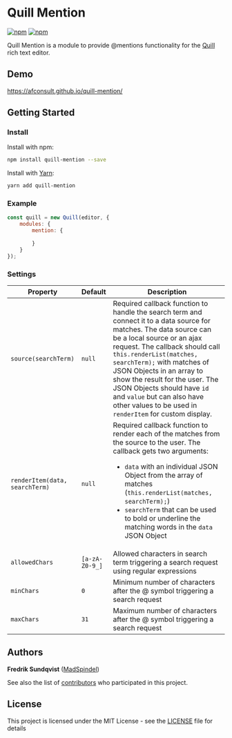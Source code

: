 # Quill Mention
[![npm](https://img.shields.io/npm/v/quill-mention.svg)]() [![npm](https://img.shields.io/npm/l/quill-mention.svg)]()

Quill Mention is a module to provide @mentions functionality for the [Quill](https://quilljs.com/) rich text editor.

## Demo
https://afconsult.github.io/quill-mention/

## Getting Started
### Install
Install with npm:
```bash
npm install quill-mention --save
```
Install with [Yarn](https://yarnpkg.com/en/):
```bash
yarn add quill-mention
```

### Example
```javascript
const quill = new Quill(editor, {
    modules: {
        mention: {
            
        }
    }
});
```

### Settings
| Property             | Default        | Description  |
| -------------------- | -------------- | ------------ |
| `source(searchTerm)` | `null`         | Required callback function to handle the search term and connect it to a data source for matches. The data source can be a local source or an ajax request. The callback should call `this.renderList(matches, searchTerm);` with matches of JSON Objects in an array to show the result for the user. The JSON Objects should have `id` and `value` but can also have other values to be used in `renderItem` for custom display. |
| `renderItem(data, searchTerm)` | `null` | Required callback function to render each of the matches from the source to the user. The callback gets two arguments: <ul><li>`data` with an individual JSON Object from the array of matches (`this.renderList(matches, searchTerm);`)</li><li>`searchTerm` that can be used to bold or underline the matching words in the `data` JSON Object</li></ul> |
| `allowedChars`       | `[a-zA-Z0-9_]` | Allowed characters in search term triggering a search request using regular expressions |
| `minChars`           | `0`            | Minimum number of characters after the @ symbol triggering a search request |
| `maxChars`           | `31`           | Maximum number of characters after the @ symbol triggering a search request |


## Authors

**Fredrik Sundqvist** ([MadSpindel](https://github.com/MadSpindel))

See also the list of [contributors](https://github.com/afconsult/quill-mention/contributors) who participated in this project.

## License
This project is licensed under the MIT License - see the [LICENSE](LICENSE) file for details